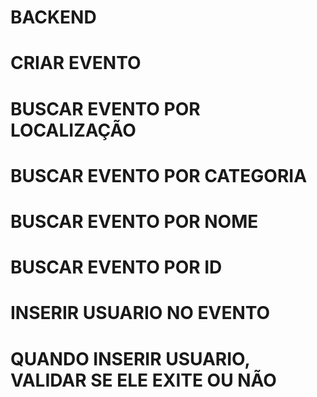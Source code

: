 # BACKEND

# CRIAR EVENTO
# BUSCAR EVENTO POR LOCALIZAÇÃO
# BUSCAR EVENTO POR CATEGORIA
# BUSCAR EVENTO POR NOME
# BUSCAR EVENTO POR ID
# INSERIR USUARIO NO EVENTO
# QUANDO INSERIR USUARIO, VALIDAR SE ELE EXITE OU NÃO